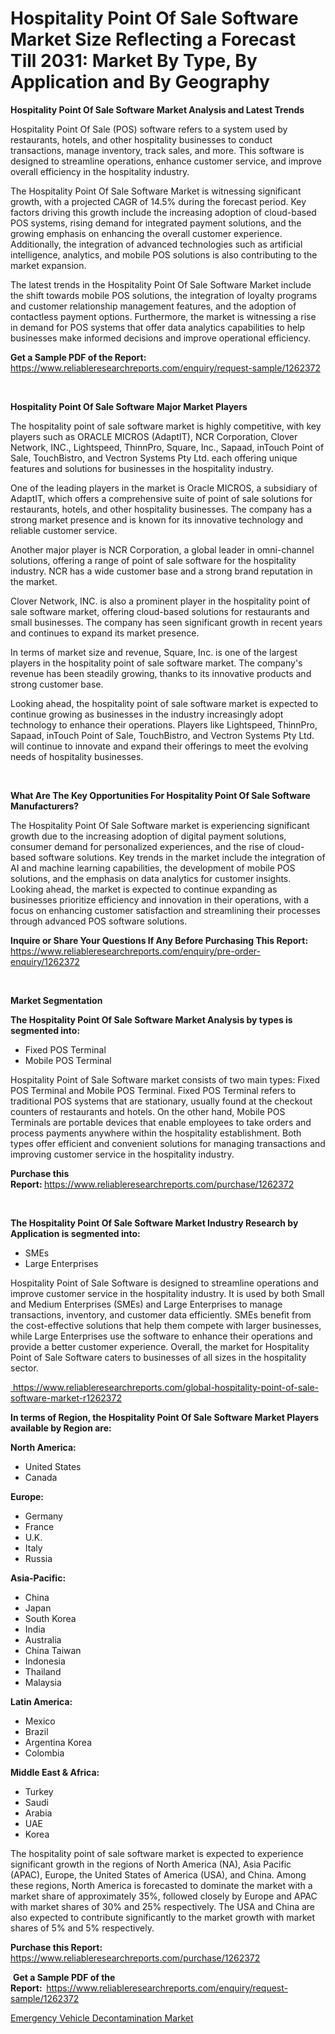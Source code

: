 <p><h1>Hospitality Point Of Sale Software Market Size Reflecting a Forecast Till 2031: Market By Type, By Application and By Geography</h1></p><p><strong>Hospitality Point Of Sale Software Market Analysis and Latest Trends</strong></p>
<p><p>Hospitality Point Of Sale (POS) software refers to a system used by restaurants, hotels, and other hospitality businesses to conduct transactions, manage inventory, track sales, and more. This software is designed to streamline operations, enhance customer service, and improve overall efficiency in the hospitality industry.</p><p>The Hospitality Point Of Sale Software Market is witnessing significant growth, with a projected CAGR of 14.5% during the forecast period. Key factors driving this growth include the increasing adoption of cloud-based POS systems, rising demand for integrated payment solutions, and the growing emphasis on enhancing the overall customer experience. Additionally, the integration of advanced technologies such as artificial intelligence, analytics, and mobile POS solutions is also contributing to the market expansion.</p><p>The latest trends in the Hospitality Point Of Sale Software Market include the shift towards mobile POS solutions, the integration of loyalty programs and customer relationship management features, and the adoption of contactless payment options. Furthermore, the market is witnessing a rise in demand for POS systems that offer data analytics capabilities to help businesses make informed decisions and improve operational efficiency.</p></p>
<p><strong>Get a Sample PDF of the Report:&nbsp;</strong> <a href="https://www.reliableresearchreports.com/enquiry/request-sample/1262372">https://www.reliableresearchreports.com/enquiry/request-sample/1262372</a></p>
<p>&nbsp;</p>
<p><strong>Hospitality Point Of Sale Software Major Market Players</strong></p>
<p><p>The hospitality point of sale software market is highly competitive, with key players such as ORACLE MICROS (AdaptIT), NCR Corporation, Clover Network, INC., Lightspeed, ThinnPro, Square, Inc., Sapaad, inTouch Point of Sale, TouchBistro, and Vectron Systems Pty Ltd. each offering unique features and solutions for businesses in the hospitality industry.</p><p>One of the leading players in the market is Oracle MICROS, a subsidiary of AdaptIT, which offers a comprehensive suite of point of sale solutions for restaurants, hotels, and other hospitality businesses. The company has a strong market presence and is known for its innovative technology and reliable customer service.</p><p>Another major player is NCR Corporation, a global leader in omni-channel solutions, offering a range of point of sale software for the hospitality industry. NCR has a wide customer base and a strong brand reputation in the market.</p><p>Clover Network, INC. is also a prominent player in the hospitality point of sale software market, offering cloud-based solutions for restaurants and small businesses. The company has seen significant growth in recent years and continues to expand its market presence.</p><p>In terms of market size and revenue, Square, Inc. is one of the largest players in the hospitality point of sale software market. The company's revenue has been steadily growing, thanks to its innovative products and strong customer base.</p><p>Looking ahead, the hospitality point of sale software market is expected to continue growing as businesses in the industry increasingly adopt technology to enhance their operations. Players like Lightspeed, ThinnPro, Sapaad, inTouch Point of Sale, TouchBistro, and Vectron Systems Pty Ltd. will continue to innovate and expand their offerings to meet the evolving needs of hospitality businesses.</p></p>
<p>&nbsp;</p>
<p><strong>What Are The Key Opportunities For Hospitality Point Of Sale Software Manufacturers?</strong></p>
<p><p>The Hospitality Point Of Sale Software market is experiencing significant growth due to the increasing adoption of digital payment solutions, consumer demand for personalized experiences, and the rise of cloud-based software solutions. Key trends in the market include the integration of AI and machine learning capabilities, the development of mobile POS solutions, and the emphasis on data analytics for customer insights. Looking ahead, the market is expected to continue expanding as businesses prioritize efficiency and innovation in their operations, with a focus on enhancing customer satisfaction and streamlining their processes through advanced POS software solutions.</p></p>
<p><strong>Inquire or Share Your Questions If Any Before Purchasing This Report:</strong> <a href="https://www.reliableresearchreports.com/enquiry/pre-order-enquiry/1262372">https://www.reliableresearchreports.com/enquiry/pre-order-enquiry/1262372</a></p>
<p>&nbsp;</p>
<p><strong>Market Segmentation</strong></p>
<p><strong>The Hospitality Point Of Sale Software Market Analysis by types is segmented into:</strong></p>
<p><ul><li>Fixed POS Terminal</li><li>Mobile POS Terminal</li></ul></p>
<p><p>Hospitality Point of Sale Software market consists of two main types: Fixed POS Terminal and Mobile POS Terminal. Fixed POS Terminal refers to traditional POS systems that are stationary, usually found at the checkout counters of restaurants and hotels. On the other hand, Mobile POS Terminals are portable devices that enable employees to take orders and process payments anywhere within the hospitality establishment. Both types offer efficient and convenient solutions for managing transactions and improving customer service in the hospitality industry.</p></p>
<p><strong>Purchase this Report:&nbsp;</strong><a href="https://www.reliableresearchreports.com/purchase/1262372">https://www.reliableresearchreports.com/purchase/1262372</a></p>
<p>&nbsp;</p>
<p><strong>The Hospitality Point Of Sale Software Market Industry Research by Application is segmented into:</strong></p>
<p><ul><li>SMEs</li><li>Large Enterprises</li></ul></p>
<p><p>Hospitality Point of Sale Software is designed to streamline operations and improve customer service in the hospitality industry. It is used by both Small and Medium Enterprises (SMEs) and Large Enterprises to manage transactions, inventory, and customer data efficiently. SMEs benefit from the cost-effective solutions that help them compete with larger businesses, while Large Enterprises use the software to enhance their operations and provide a better customer experience. Overall, the market for Hospitality Point of Sale Software caters to businesses of all sizes in the hospitality sector.</p></p>
<p><a href="https://www.reliableresearchreports.com/global-hospitality-point-of-sale-software-market-r1262372">&nbsp;https://www.reliableresearchreports.com/global-hospitality-point-of-sale-software-market-r1262372</a></p>
<p><strong>In terms of Region, the Hospitality Point Of Sale Software Market Players available by Region are:</strong></p>
<p>
    <p> <strong> North America: </strong>
        <ul>
            <li>United States</li>
            <li>Canada</li>
        </ul>
        </p> 
    <p> <strong> Europe: </strong>
        <ul>
            <li>Germany</li>
            <li>France</li>
            <li>U.K.</li>
            <li>Italy</li>
            <li>Russia</li>
        </ul>
        </p> 
    <p> <strong> Asia-Pacific: </strong>
        <ul>
            <li>China</li>
            <li>Japan</li>
            <li>South Korea</li>
            <li>India</li>
            <li>Australia</li>
            <li>China Taiwan</li>
            <li>Indonesia</li>
            <li>Thailand</li>
            <li>Malaysia</li>
        </ul>
        </p> 
    <p> <strong> Latin America: </strong>
        <ul>
            <li>Mexico</li>
            <li>Brazil</li>
            <li>Argentina Korea</li>
            <li>Colombia</li>
        </ul>
        </p> 
    <p> <strong> Middle East & Africa: </strong>
        <ul>
            <li>Turkey</li>
            <li>Saudi</li>
            <li>Arabia</li>
            <li>UAE</li>
            <li>Korea</li>
        </ul>
    </p>
    </p>
<p><p>The hospitality point of sale software market is expected to experience significant growth in the regions of North America (NA), Asia Pacific (APAC), Europe, the United States of America (USA), and China. Among these regions, North America is forecasted to dominate the market with a market share of approximately 35%, followed closely by Europe and APAC with market shares of 30% and 25% respectively. The USA and China are also expected to contribute significantly to the market growth with market shares of 5% and 5% respectively.</p></p>
<p><strong>Purchase this Report: </strong><a href="https://www.reliableresearchreports.com/purchase/1262372">https://www.reliableresearchreports.com/purchase/1262372</a></p>
<p>&nbsp;<strong>Get a Sample PDF of the Report:&nbsp;&nbsp;</strong><a href="https://www.reliableresearchreports.com/enquiry/request-sample/1262372">https://www.reliableresearchreports.com/enquiry/request-sample/1262372</a></p>
<p><strong></strong></p>
<p><p><a href="https://github.com/eeenafisainka/Market-Research-Report-List-1/blob/main/emergency-vehicle-decontamination-market.md">Emergency Vehicle Decontamination Market</a></p></p>